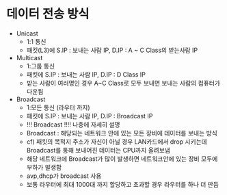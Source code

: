 # 데이터 전송 방식

- Unicast
     - 1:1 통신
     - 패킷(L3)에 S.IP : 보내는 사람 IP, D.IP : A ~ C Class의 받는사람 IP
-  Multicast
     - 1:그룹 통신
     - 패킷에 S.IP : 보내는 사람 IP, D.IP : D Class IP
     - 받는 사람이 여러명인 경우 A~C Class로 모두 보내면 보내는 사람의 컴퓨터가 다운됨
- Broadcast
     - 1:모든 통신 (라우터 까지)
     - 패킷에 S.IP : 보내는 사람 IP, D.IP : Broadcast IP
     - !!! Broadcast !!!! 나중에 자세히 설명
  - Broadcast : 해당되는 네트워크 안에 있는 모든 장비에 데이터를 보내는 방식
  - cf) 패킷의 목적지 주소가 자신이 아닐 경우 LAN카드에서 drop 시키는데 Broadcast를 통해 보내어진 데이터는 CPU까지 올려보냄
  - 해당 네트워크에 Broadcast가 많이 발생하면 네트워크안에 있는 장비 모두에 부하가 발생함
  - avp,dhcp가 broadcast 사용
  - 보통 라우터에 최대 1000대 까지 할당하고 초과할 경우 라우터를 하나 더 만듬